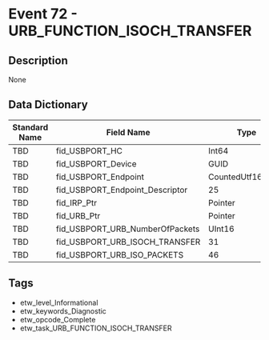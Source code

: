 # Event 72 - URB_FUNCTION_ISOCH_TRANSFER

## Description
None

## Data Dictionary
|Standard Name|Field Name|Type|Description|Sample Value|
|---|---|---|---|---|
|TBD|fid_USBPORT_HC|Int64|None|`None`|
|TBD|fid_USBPORT_Device|GUID|None|`None`|
|TBD|fid_USBPORT_Endpoint|CountedUtf16String|None|`None`|
|TBD|fid_USBPORT_Endpoint_Descriptor|25|None|`None`|
|TBD|fid_IRP_Ptr|Pointer|None|`None`|
|TBD|fid_URB_Ptr|Pointer|None|`None`|
|TBD|fid_USBPORT_URB_NumberOfPackets|UInt16|None|`None`|
|TBD|fid_USBPORT_URB_ISOCH_TRANSFER|31|None|`None`|
|TBD|fid_USBPORT_URB_ISO_PACKETS|46|None|`None`|

## Tags
* etw_level_Informational
* etw_keywords_Diagnostic
* etw_opcode_Complete
* etw_task_URB_FUNCTION_ISOCH_TRANSFER